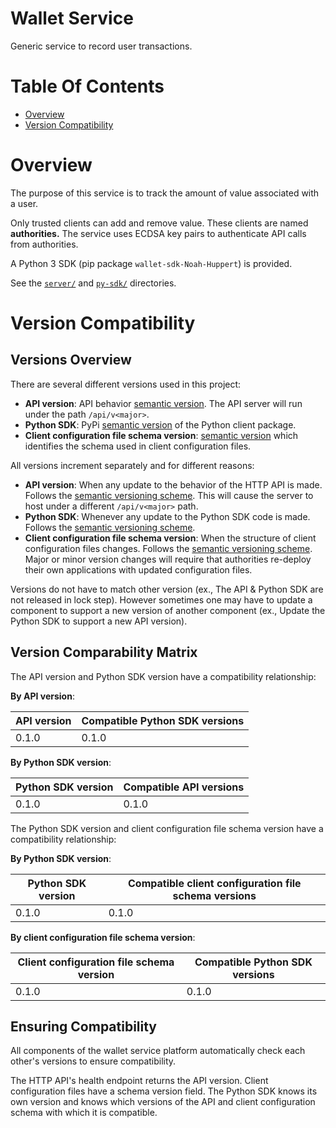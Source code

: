 # Wallet Service
Generic service to record user transactions. 

# Table Of Contents
- [Overview](#overview)
- [Version Compatibility](#version-compatibility)

# Overview
The purpose of this service is to track the amount of value associated with
a user. 

Only trusted clients can add and remove value. These clients are 
named **authorities.** The service uses ECDSA key pairs to authenticate API
calls from authorities.

A Python 3 SDK (pip package `wallet-sdk-Noah-Huppert`) is provided.

See the [`server/`](./server) and [`py-sdk/`](./py-sdk) directories.

# Version Compatibility
## Versions Overview
There are several different versions used in this project:

- **API version**: API behavior [semantic version](https://semver.org/). The API
  server will run under the path `/api/v<major>`.
- **Python SDK**: PyPi [semantic version](https://semver.org/) of the Python 
  client package.
- **Client configuration file schema version**: 
  [semantic version](https://semver.org/) which identifies the schema used in 
  client configuration files.
  
All versions increment separately and for different reasons:

- **API version**: When any update to the behavior of the HTTP API is made. 
  Follows the [semantic versioning scheme](https://semver.org/). This will cause
  the server to host under a different `/api/v<major>` path.
- **Python SDK**: Whenever any update to the Python SDK code is made. Follows
  the [semantic versioning scheme](https://semver.org/).
- **Client configuration file schema version**: When the structure of client
  configuration files changes. Follows
  the [semantic versioning scheme](https://semver.org/). Major or minor version
  changes will require that authorities re-deploy their own applications with
  updated configuration files.

Versions do not have to match other version (ex., The API & Python SDK are not 
released in lock step). However sometimes one may have to update a component to 
support a new version of another component (ex., Update the Python SDK to 
support a new API version).

## Version Comparability Matrix
The API version and Python SDK version have a compatibility relationship:

**By API version**:

| API version | Compatible Python SDK versions |
|-------------|--------------------------------|
| 0.1.0       | 0.1.0                          |


**By Python SDK version**:

| Python SDK version | Compatible API versions |
|--------------------|-------------------------|
| 0.1.0              | 0.1.0                   |


The Python SDK version and client configuration file schema version have a
compatibility relationship:

**By Python SDK version**:

| Python SDK version | Compatible client configuration file schema versions |
|--------------------|------------------------------------------------------|
| 0.1.0              | 0.1.0                                                |

**By client configuration file schema version**:

| Client configuration file schema version | Compatible Python SDK versions |
|------------------------------------------|--------------------------------|
| 0.1.0                                    | 0.1.0                          |

## Ensuring Compatibility
All components of the wallet service platform automatically check each other's
versions to ensure compatibility.

The HTTP API's health endpoint returns the API version. Client configuration 
files have a schema version field. The Python SDK knows its own version and 
knows which versions of the API and client configuration schema with which it
is compatible.
